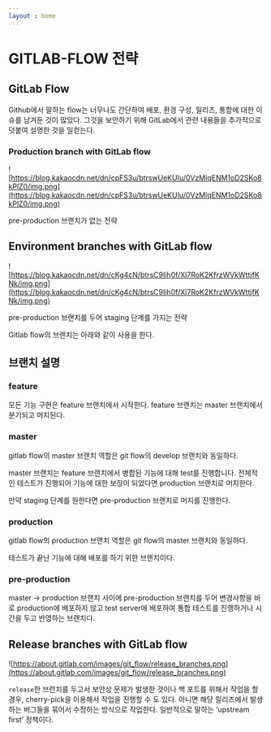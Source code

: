 ```yaml
---
layout : home
---
```


GITLAB-FLOW 전략
======================

## **GitLab Flow**

Github에서 말하는 flow는 너무나도 간단하여 배포, 환경 구성, 릴리즈, 통합에 대한 이슈를 남겨둔 것이 많았다. 
그것을 보안하기 위해 GitLab에서 관련 내용들을 추가적으로 덧붙여 설명한 것을 일컫는다.

### **Production branch with GitLab flow**

![https://blog.kakaocdn.net/dn/cpFS3u/btrswUeKUIu/0VzMlqENM1oD2SKo8kPlZ0/img.png](https://blog.kakaocdn.net/dn/cpFS3u/btrswUeKUIu/0VzMlqENM1oD2SKo8kPlZ0/img.png)

pre-production 브랜치가 없는 전략

## ****Environment branches with GitLab flow****

![https://blog.kakaocdn.net/dn/cKg4cN/btrsC9Iih0f/Xl7RoK2KfrzWVkWttjfKNk/img.png](https://blog.kakaocdn.net/dn/cKg4cN/btrsC9Iih0f/Xl7RoK2KfrzWVkWttjfKNk/img.png)

pre-production 브랜치를 두어 staging 단계를 가지는 전략

Gitlab flow의 브랜치는 아래와 같이 사용을 한다.

## **브랜치 설명**

### feature

모든 기능 구현은 feature 브랜치에서 시작한다. feature 브랜치는 master 브랜치에서 분기되고 머지된다.

### master

gitlab flow의 master 브랜치 역할은 git flow의 develop 브랜치와 동일하다. 

master 브랜치는 feature 브랜치에서 병합된 기능에 대해 test를 진행합니다. 
전체적인 테스트가 진행되어 기능에 대한 보장이 되었다면 production 브랜치로 머지한다.

만약 staging 단계를 원한다면 pre-production 브랜치로 머지를 진행한다.

### production

gitlab flow의 production 브랜치 역할은 git flow의 master 브랜치와 동일하다. 

테스트가 끝난 기능에 대해 배포를 하기 위한 브랜치이다.

### pre-production

master → production 브랜치 사이에 pre-production 브랜치를 두어 변경사항을 바로 production에 배포하지 않고 
test server에 배포하여 통합 테스트를 진행하거나 시간을 두고 반영하는 브랜치다.

## **Release branches with GitLab flow**

![https://about.gitlab.com/images/git_flow/release_branches.png](https://about.gitlab.com/images/git_flow/release_branches.png)

`release`한 브런치를 두고서 보안상 문제가 발생한 것이나 백 포트를 위해서 작업을 할 경우, cherry-pick을 이용해서 작업을 진행할 수 도 있다. 
아니면 해당 릴리즈에서 발생하는 버그들을 묶어서 수정하는 방식으로 작업한다. 일반적으로 말하는 ‘upstream first’ 정책이다.
